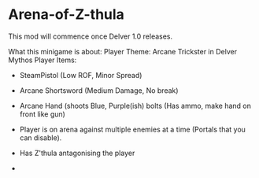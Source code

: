 # Arena-of-Z-thula
This mod will commence once Delver 1.0 releases.

What this minigame is about:
Player Theme: Arcane Trickster in Delver Mythos
Player Items: 
- SteamPistol (Low ROF, Minor Spread)
- Arcane Shortsword (Medium Damage, No break)
- Arcane Hand (shoots Blue, Purple(ish) bolts (Has ammo, make hand on front like gun)


- Player is on arena against multiple enemies at a time (Portals that you can disable).
- Has Z'thula antagonising the player
- 
